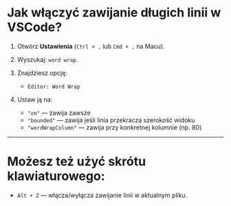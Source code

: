 # Jak włączyć zawijanie długich linii w VSCode?

1. Otwórz **Ustawienia** (`Ctrl + ,` lub `Cmd + ,` na Macu).
2. Wyszukaj: `word wrap`.
3. Znajdziesz opcję:

   * `Editor: Word Wrap`
4. Ustaw ją na:

   * `"on"` — zawija zawsze
   * `"bounded"` — zawija jeśli linia przekracza szerokość widoku
   * `"wordWrapColumn"` — zawija przy konkretnej kolumnie (np. 80)

---

# Możesz też użyć skrótu klawiaturowego:

* `Alt + Z` — włącza/wyłącza zawijanie linii w aktualnym pliku.

